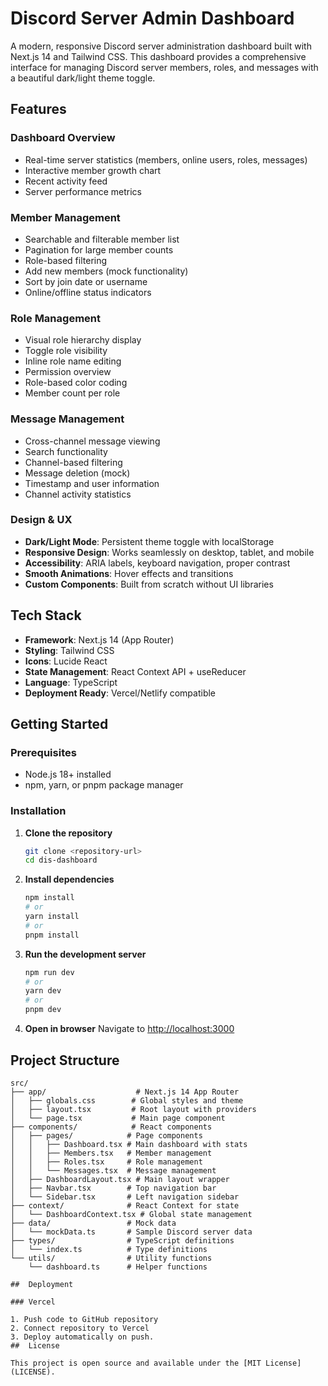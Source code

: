 # Discord Server Admin Dashboard

A modern, responsive Discord server administration dashboard built with Next.js 14 and Tailwind CSS. This dashboard provides a comprehensive interface for managing Discord server members, roles, and messages with a beautiful dark/light theme toggle.



##  Features

###  Dashboard Overview

- Real-time server statistics (members, online users, roles, messages)
- Interactive member growth chart
- Recent activity feed
- Server performance metrics

###  Member Management

- Searchable and filterable member list
- Pagination for large member counts
- Role-based filtering
- Add new members (mock functionality)
- Sort by join date or username
- Online/offline status indicators

### Role Management

- Visual role hierarchy display
- Toggle role visibility
- Inline role name editing
- Permission overview
- Role-based color coding
- Member count per role

###  Message Management

- Cross-channel message viewing
- Search functionality
- Channel-based filtering
- Message deletion (mock)
- Timestamp and user information
- Channel activity statistics

###  Design & UX

- **Dark/Light Mode**: Persistent theme toggle with localStorage
- **Responsive Design**: Works seamlessly on desktop, tablet, and mobile
- **Accessibility**: ARIA labels, keyboard navigation, proper contrast
- **Smooth Animations**: Hover effects and transitions
- **Custom Components**: Built from scratch without UI libraries

##  Tech Stack

- **Framework**: Next.js 14 (App Router)
- **Styling**: Tailwind CSS
- **Icons**: Lucide React
- **State Management**: React Context API + useReducer
- **Language**: TypeScript
- **Deployment Ready**: Vercel/Netlify compatible

##  Getting Started

### Prerequisites

- Node.js 18+ installed
- npm, yarn, or pnpm package manager

### Installation

1. **Clone the repository**

   ```bash
   git clone <repository-url>
   cd dis-dashboard
   ```

2. **Install dependencies**

   ```bash
   npm install
   # or
   yarn install
   # or
   pnpm install
   ```

3. **Run the development server**

   ```bash
   npm run dev
   # or
   yarn dev
   # or
   pnpm dev
   ```

4. **Open in browser**
   Navigate to [http://localhost:3000](http://localhost:3000)

##  Project Structure

```
src/
├── app/                    # Next.js 14 App Router
│   ├── globals.css        # Global styles and theme
│   ├── layout.tsx         # Root layout with providers
│   └── page.tsx           # Main page component
├── components/            # React components
│   ├── pages/            # Page components
│   │   ├── Dashboard.tsx # Main dashboard with stats
│   │   ├── Members.tsx   # Member management
│   │   ├── Roles.tsx     # Role management
│   │   └── Messages.tsx  # Message management
│   ├── DashboardLayout.tsx # Main layout wrapper
│   ├── Navbar.tsx        # Top navigation bar
│   └── Sidebar.tsx       # Left navigation sidebar
├── context/              # React Context for state
│   └── DashboardContext.tsx # Global state management
├── data/                 # Mock data
│   └── mockData.ts       # Sample Discord server data
├── types/                # TypeScript definitions
│   └── index.ts          # Type definitions
└── utils/                # Utility functions
    └── dashboard.ts      # Helper functions

##  Deployment

### Vercel 

1. Push code to GitHub repository
2. Connect repository to Vercel
3. Deploy automatically on push.
##  License

This project is open source and available under the [MIT License](LICENSE).


